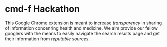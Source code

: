 # **cmd-f Hackathon** 

This Google Chrome extension is meant to increase _transparency_ in sharing of information concenring health and medicine. We aim provide our fellow googlers with the means to easily navigate the search results page and get their information from _reputable sources_.